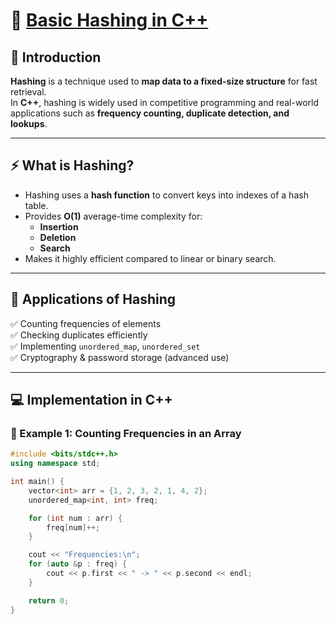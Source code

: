 # 🔑 [Basic Hashing in C++](https://takeuforward.org/hashing/hashing-maps-time-complexity-collisions-division-rule-of-hashing-strivers-a2z-dsa-course/)
 
## 📖 Introduction
**Hashing** is a technique used to **map data to a fixed-size structure** for fast retrieval.  
In **C++**, hashing is widely used in competitive programming and real-world applications such as **frequency counting, duplicate detection, and lookups**.

---

## ⚡ What is Hashing?
- Hashing uses a **hash function** to convert keys into indexes of a hash table.
- Provides **O(1)** average-time complexity for:
  - **Insertion**
  - **Deletion**
  - **Search**
- Makes it highly efficient compared to linear or binary search.

---

## 🎯 Applications of Hashing
✅ Counting frequencies of elements  
✅ Checking duplicates efficiently  
✅ Implementing `unordered_map`, `unordered_set`  
✅ Cryptography & password storage (advanced use)  

---


## 💻 Implementation in C++

### 📌 Example 1: Counting Frequencies in an Array
```cpp
#include <bits/stdc++.h>
using namespace std;

int main() {
    vector<int> arr = {1, 2, 3, 2, 1, 4, 2};
    unordered_map<int, int> freq;

    for (int num : arr) {
        freq[num]++;
    }

    cout << "Frequencies:\n";
    for (auto &p : freq) {
        cout << p.first << " -> " << p.second << endl;
    }

    return 0;
}


